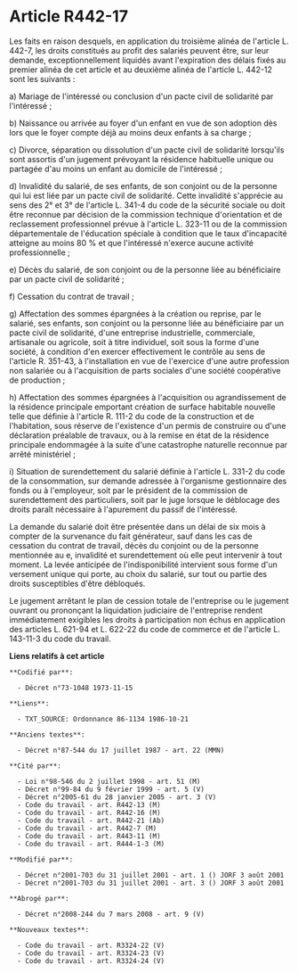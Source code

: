 # Article R442-17

Les faits en raison desquels, en application du troisième alinéa de l'article L. 442-7, les droits constitués au profit des
salariés peuvent être, sur leur demande, exceptionnellement liquidés avant l'expiration des délais fixés au premier alinéa de
cet article et au deuxième alinéa de l'article L. 442-12 sont les suivants :

a) Mariage de l'intéressé ou conclusion d'un pacte civil de solidarité par l'intéressé ;

b) Naissance ou arrivée au foyer d'un enfant en vue de son adoption dès lors que le foyer compte déjà au moins deux enfants à
sa charge ;

c) Divorce, séparation ou dissolution d'un pacte civil de solidarité lorsqu'ils sont assortis d'un jugement prévoyant la
résidence habituelle unique ou partagée d'au moins un enfant au domicile de l'intéressé ;

d) Invalidité du salarié, de ses enfants, de son conjoint ou de la personne qui lui est liée par un pacte civil de
solidarité. Cette invalidité s'apprécie au sens des 2° et 3° de l'article L. 341-4 du code de la sécurité sociale ou doit
être reconnue par décision de la commission technique d'orientation et de reclassement professionnel prévue à l'article L.
323-11 ou de la commission départementale de l'éducation spéciale à condition que le taux d'incapacité atteigne au moins 80 %
et que l'intéressé n'exerce aucune activité professionnelle ;

e) Décès du salarié, de son conjoint ou de la personne liée au bénéficiaire par un pacte civil de solidarité ;

f) Cessation du contrat de travail ;

g) Affectation des sommes épargnées à la création ou reprise, par le salarié, ses enfants, son conjoint ou la personne liée
au bénéficiaire par un pacte civil de solidarité, d'une entreprise industrielle, commerciale, artisanale ou agricole, soit à
titre individuel, soit sous la forme d'une société, à condition d'en exercer effectivement le contrôle au sens de l'article
R. 351-43, à l'installation en vue de l'exercice d'une autre profession non salariée ou à l'acquisition de parts sociales
d'une société coopérative de production ;

h) Affectation des sommes épargnées à l'acquisition ou agrandissement de la résidence principale emportant création de
surface habitable nouvelle telle que définie à l'article R. 111-2 du code de la construction et de l'habitation, sous réserve
de l'existence d'un permis de construire ou d'une déclaration préalable de travaux, ou à la remise en état de la résidence
principale endommagée à la suite d'une catastrophe naturelle reconnue par arrêté ministériel ;

i) Situation de surendettement du salarié définie à l'article L. 331-2 du code de la consommation, sur demande adressée à
l'organisme gestionnaire des fonds ou à l'employeur, soit par le président de la commission de surendettement des
particuliers, soit par le juge lorsque le déblocage des droits paraît nécessaire à l'apurement du passif de l'intéressé.

La demande du salarié doit être présentée dans un délai de six mois à compter de la survenance du fait générateur, sauf dans
les cas de cessation du contrat de travail, décès du conjoint ou de la personne mentionnée au e, invalidité et surendettement
où elle peut intervenir à tout moment. La levée anticipée de l'indisponibilité intervient sous forme d'un versement unique
qui porte, au choix du salarié, sur tout ou partie des droits susceptibles d'être débloqués.

Le jugement arrêtant le plan de cession totale de l'entreprise ou le jugement ouvrant ou prononçant la liquidation judiciaire
de l'entreprise rendent immédiatement exigibles les droits à participation non échus en application des articles L. 621-94 et
L. 622-22 du code de commerce et de l'article L. 143-11-3 du code du travail.

**Liens relatifs à cet article**

	**Codifié par**:

	  - Décret n°73-1048 1973-11-15

	**Liens**:

	  - TXT_SOURCE: Ordonnance 86-1134 1986-10-21

	**Anciens textes**:

	  - Décret n°87-544 du 17 juillet 1987 - art. 22 (MMN)

	**Cité par**:

	  - Loi n°98-546 du 2 juillet 1998 - art. 51 (M)
	  - Décret n°99-84 du 9 février 1999 - art. 5 (V)
	  - Décret n°2005-61 du 28 janvier 2005 - art. 3 (V)
	  - Code du travail - art. R442-13 (M)
	  - Code du travail - art. R442-16 (M)
	  - Code du travail - art. R442-21 (Ab)
	  - Code du travail - art. R442-7 (M)
	  - Code du travail - art. R443-11 (M)
	  - Code du travail - art. R444-1-3 (M)

	**Modifié par**:

	  - Décret n°2001-703 du 31 juillet 2001 - art. 1 () JORF 3 août 2001
	  - Décret n°2001-703 du 31 juillet 2001 - art. 3 () JORF 3 août 2001

	**Abrogé par**:

	  - Décret n°2008-244 du 7 mars 2008 - art. 9 (V)

	**Nouveaux textes**:

	  - Code du travail - art. R3324-22 (V)
	  - Code du travail - art. R3324-23 (V)
	  - Code du travail - art. R3324-24 (V)
